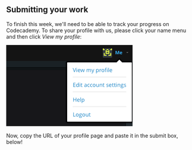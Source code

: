 ## Submitting your work

To finish this week, we'll need to be able to track your progress on Codecademy. To share your profile with us, please click your name menu and then click *View my profile*:

![view my profile example](profile.png)

Now, copy the URL of your profile page and paste it in the submit box, below!
